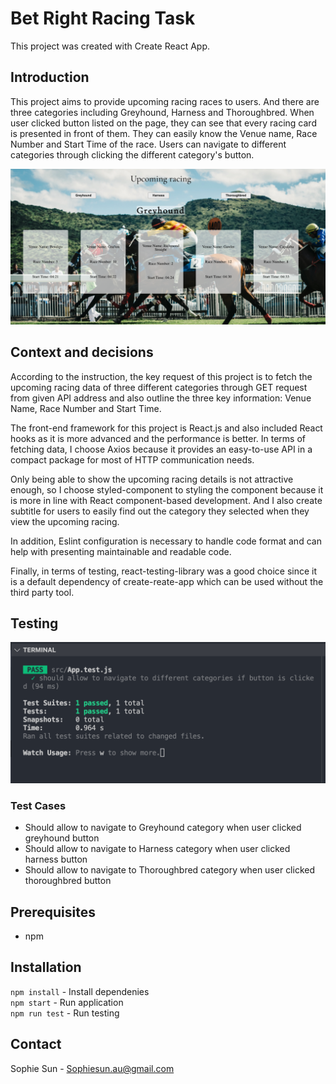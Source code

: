 # Bet Right Racing Task
This project was created with Create React App.

## Introduction
This project aims to provide upcoming racing races to users. And there are three categories
including Greyhound, Harness and Thoroughbred. When user clicked button listed on the page, they
can see that every racing card is presented in front of them. They can easily know the Venue name,
Race Number and Start Time of the race. Users can navigate to different categories through clicking
the different category's button.

![Product Name Screen Shot](src/assets/Readme/PageDisplay.png)

## Context and decisions
According to the instruction, the key request of this project is to fetch the upcoming racing data of three different categories through GET request from given API address and also outline the three key information: Venue Name, Race Number and Start Time.

The front-end framework for this project is React.js and also included React hooks as it is more advanced and the performance is better. In terms of fetching data, I choose Axios because it provides an easy-to-use API in a compact package for most of HTTP communication needs.

Only being able to show the upcoming racing details is not attractive enough, so I choose styled-component to styling the component because it is more in line with React component-based development. And I also create subtitle for users to easily find out the category they selected when they view the upcoming racing.

In addition, Eslint configuration is necessary to handle code format and can help with presenting maintainable and readable code.

Finally, in terms of testing, react-testing-library was a good choice since it is a default dependency of create-reate-app which can be used without the third party tool.

## Testing

![Product Name Screen Shot](src/assets/Readme/TestResult.png)

### Test Cases

- Should allow to navigate to Greyhound category when user clicked greyhound button
- Should allow to navigate to Harness category when user clicked harness button
- Should allow to navigate to Thoroughbred category when user clicked thoroughbred button

## Prerequisites

- npm

## Installation

`npm install` - Install dependenies <br />
`npm start` - Run application <br />
`npm run test` - Run testing

## Contact

Sophie Sun - Sophiesun.au@gmail.com

